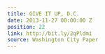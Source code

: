 ```yaml
---
title: GIVE IT UP, D.C.
date: 2013-11-27 00:00:00 Z
position: 22
link: http://bit.ly/2qPldmi
source: Washington City Paper
---
```


